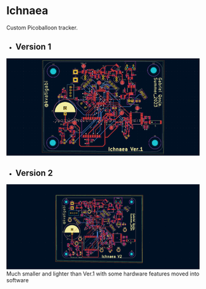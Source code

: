 # Ichnaea
Custom Picoballoon tracker.
- ## Version 1
![alt text](hw/v1/PCB.png)
- ## Version 2
![alt text](hw/v2/PCB.png)
    Much smaller and lighter than Ver.1 with some hardware features moved into software
